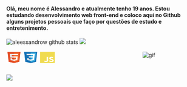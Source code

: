 <!-- ****************************************** BIO ******************************************** -->
<h4>Olá, meu nome é Alessandro e atualmente tenho 19 anos. Estou estudando desenvolvimento web front-end e coloco aqui no Github alguns projetos pessoais que faço por questões de estudo e entretenimento. </h4>

<!-- ****************************************** STATS ******************************************** -->
<div>
  <img draggable="false" height="180em" src="https://github-readme-stats.vercel.app/api?username=aleessandrow&show_icons=true&theme=dracula" alt="aleessandrow github stats"/>
  <img height="180em" src="https://github-readme-stats.vercel.app/api/top-langs?username=aleessandrow&layout=compact&show_icons=true&theme=dracula"/>
</div>
  
<!-- ****************************************** TOOLS & LANGUAGES ******************************************** -->

<div style="display: inline_block"><br>
  <img align="center" alt="HTML" height="30" width="40" src="https://raw.githubusercontent.com/devicons/devicon/master/icons/html5/html5-original.svg">
  <img align="center" alt="CSS" height="30" width="40" src="https://raw.githubusercontent.com/devicons/devicon/master/icons/css3/css3-original.svg">
  <img align="center" alt="JS" height="30" width="40" src="https://raw.githubusercontent.com/devicons/devicon/master/icons/javascript/javascript-plain.svg">
  <img align="right" alt="gif" height="145" width="145" src="https://cdn.discordapp.com/attachments/557373051705229326/888543935813804063/Webp.net-gifmaker.gif">

##
 
<div>
  <a href = "mailto:alessandro.lemons@gmail.com"><img src="https://img.shields.io/badge/-Gmail-%23333?style=for-the-badge&logo=gmail&logoColor=white" target="_blank"></a>
 </div>
